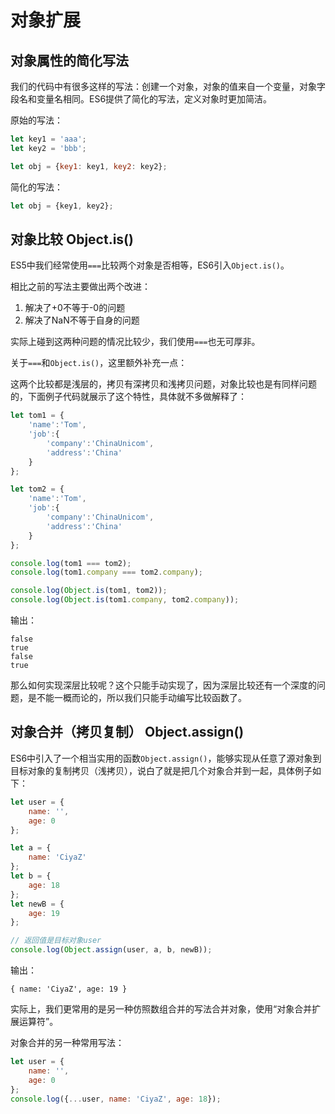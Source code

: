 # 对象扩展

## 对象属性的简化写法

我们的代码中有很多这样的写法：创建一个对象，对象的值来自一个变量，对象字段名和变量名相同。ES6提供了简化的写法，定义对象时更加简洁。

原始的写法：
```javascript
let key1 = 'aaa';
let key2 = 'bbb';

let obj = {key1: key1, key2: key2};
```

简化的写法：
```javascript
let obj = {key1, key2};
```

## 对象比较 Object.is()

ES5中我们经常使用`===`比较两个对象是否相等，ES6引入`Object.is()`。

相比之前的写法主要做出两个改进：

1. 解决了+0不等于-0的问题
2. 解决了NaN不等于自身的问题

实际上碰到这两种问题的情况比较少，我们使用`===`也无可厚非。

关于`===`和`Object.is()`，这里额外补充一点：

这两个比较都是浅层的，拷贝有深拷贝和浅拷贝问题，对象比较也是有同样问题的，下面例子代码就展示了这个特性，具体就不多做解释了：

```javascript
let tom1 = {
    'name':'Tom',
    'job':{
        'company':'ChinaUnicom',
        'address':'China'
    }
};

let tom2 = {
    'name':'Tom',
    'job':{
        'company':'ChinaUnicom',
        'address':'China'
    }
};

console.log(tom1 === tom2);
console.log(tom1.company === tom2.company);

console.log(Object.is(tom1, tom2));
console.log(Object.is(tom1.company, tom2.company));
```

输出：
```
false
true
false
true
```

那么如何实现深层比较呢？这个只能手动实现了，因为深层比较还有一个深度的问题，是不能一概而论的，所以我们只能手动编写比较函数了。

## 对象合并（拷贝复制） Object.assign()

ES6中引入了一个相当实用的函数`Object.assign()`，能够实现从任意了源对象到目标对象的复制拷贝（浅拷贝），说白了就是把几个对象合并到一起，具体例子如下：

```javascript
let user = {
    name: '',
    age: 0
};

let a = {
    name: 'CiyaZ'
};
let b = {
    age: 18
};
let newB = {
    age: 19
};

// 返回值是目标对象user
console.log(Object.assign(user, a, b, newB));
```

输出：
```
{ name: 'CiyaZ', age: 19 }
```

实际上，我们更常用的是另一种仿照数组合并的写法合并对象，使用“对象合并扩展运算符”。

对象合并的另一种常用写法：

```javascript
let user = {
    name: '',
    age: 0
};
console.log({...user, name: 'CiyaZ', age: 18});
```
